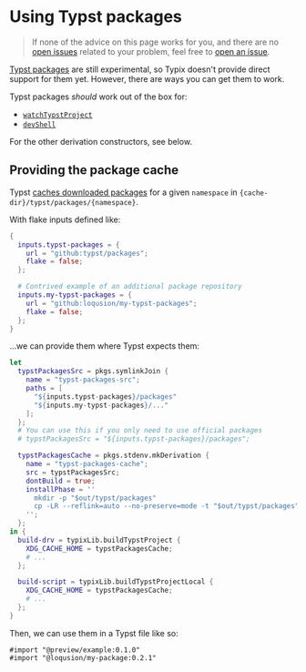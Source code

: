 # Using Typst packages

> If none of the advice on this page works for you, and there are no [open
> issues][github-open-issues] related to your problem, feel free to [open an
> issue][github-new-issue].

[github-new-issue]: https://github.com/loqusion/typix/issues/new?assignees=&labels=typst+packages&projects=&template=3-typst_packages.md&title=%5BTypst+packages%5D%3A+
[github-open-issues]: https://github.com/loqusion/typix/issues?q=is%3Aissue+is%3Aopen+sort%3Aupdated-desc+label%3A%22typst+packages%22

[Typst packages][typst-packages] are still experimental, so Typix doesn't
provide direct support for them yet. However, there are ways you can get them to
work.

[typst-packages]: https://github.com/typst/packages

Typst packages _should_ work out of the box for:

- [`watchTypstProject`](../api/derivations/watch-typst-project.md)
- [`devShell`](../api/derivations/dev-shell.md)

For the other derivation constructors, see below.

## Providing the package cache

Typst [caches downloaded packages][typst-packages-cache] for a given `namespace`
in `{cache-dir}/typst/packages/{namespace}`.

[typst-packages-cache]: https://github.com/typst/packages?tab=readme-ov-file#downloads

With flake inputs defined like:

```nix
{
  inputs.typst-packages = {
    url = "github:typst/packages";
    flake = false;
  };

  # Contrived example of an additional package repository
  inputs.my-typst-packages = {
    url = "github:loqusion/my-typst-packages";
    flake = false;
  };
}
```

...we can provide them where Typst expects them:

```nix
let
  typstPackagesSrc = pkgs.symlinkJoin {
    name = "typst-packages-src";
    paths = [
      "${inputs.typst-packages}/packages"
      "${inputs.my-typst-packages}/..."
    ];
  };
  # You can use this if you only need to use official packages
  # typstPackagesSrc = "${inputs.typst-packages}/packages";

  typstPackagesCache = pkgs.stdenv.mkDerivation {
    name = "typst-packages-cache";
    src = typstPackagesSrc;
    dontBuild = true;
    installPhase = ''
      mkdir -p "$out/typst/packages"
      cp -LR --reflink=auto --no-preserve=mode -t "$out/typst/packages" "$src"/*
    '';
  };
in {
  build-drv = typixLib.buildTypstProject {
    XDG_CACHE_HOME = typstPackagesCache;
    # ...
  };

  build-script = typixLib.buildTypstProjectLocal {
    XDG_CACHE_HOME = typstPackagesCache;
    # ...
  };
}
```

Then, we can use them in a Typst file like so:

```typst
#import "@preview/example:0.1.0"
#import "@loqusion/my-package:0.2.1"
```
